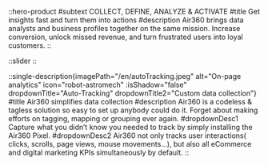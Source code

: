 ::hero-product
#subtext
COLLECT, DEFINE, ANALYZE & ACTIVATE
#title
Get insights fast and turn them into actions
#description
Air360 brings data analysts and business profiles together on the same mission.
Increase conversion, unlock missed revenue, and turn frustrated users into loyal customers.
::

::slider
::

::single-description{imagePath="/en/autoTracking.jpeg" alt="On-page analytics" icon="robot-astromech" :isShadow="false" dropdownTitle="Auto-Tracking" dropdownTitle2="Custom data collection"}
#title
Air360 simplifies data collection
#description
Air360 is a codeless & tagless solution so easy to set up anybody could do it. Forget about  making efforts on  tagging, mapping or grouping ever again. 
#dropdownDesc1
Capture what you didn’t know you needed to track by  simply installing the Air360 Pixel.
#dropdownDesc2
Air360 not only tracks user interactions( clicks, scrolls, page views, mouse movements...), but also all eCommerce and digital marketing KPIs simultaneously by default.
::